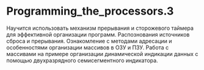 # Programming_the_processors.3
Научится использовать механизм прерывания и сторожевого таймера для эффективной организации программ. Распознования источников сброса и прерывания.
Ознакомление с методами адресации и особенностями организации массивов в ОЗУ и ПЗУ. Работа с массивами на примере организации динамической индикации данных с помощью двухразрядного семисегментного индикатора.
